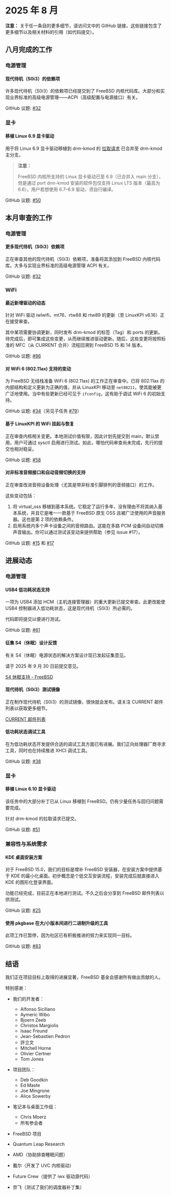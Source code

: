 # 2025 年 8 月

**注意：** 关于任一条目的更多细节，请访问文中的 GitHub 链接，这些链接包含了更多细节以及相关材料的引用（如代码提交）。

## 八月完成的工作

### 电源管理

#### 现代待机（S0i3）的依赖项

许多现代待机（S0i3）的依赖项已经提交到了 FreeBSD 内核代码库。大部分和实现业界标准的高级电源管理——ACPI（高级配置与电源接口）有关。

GitHub 议题: [#32](https://github.com/FreeBSDFoundation/proj-laptop/issues/32)

### 显卡

#### 移植 Linux 6.9 显卡驱动

用于将 Linux 6.9 显卡驱动移植到 drm-kmod 的 [拉取请求](https://github.com/freebsd/drm-kmod/pull/361) 已合并至 drm-kmod 主分支。

>**注意：**
>
>FreeBSD 内核所支持的 Linux 显卡驱动已至 6.9（已合并入 main 分支），但是通过 port drm-kmod 安装的软件包仅支持 Linux LTS 版本（最高为 6.6）。用户若想使用 6.7–6.9 驱动，须自行编译。

GitHub 议题: [#50](https://github.com/FreeBSDFoundation/proj-laptop/issues/50)

## 本月审查的工作

### 电源管理

#### 更多现代待机（S0i3）依赖项

正在审查其他的现代待机（S0i3）依赖项，准备将其添加到 FreeBSD 内核代码库。大多与实现业界标准的高级电源管理 ACPI 有关。

GitHub 议题: [#32](https://github.com/FreeBSDFoundation/proj-laptop/issues/32)

### WiFi

#### 最近新增驱动的动态

针对 WiFi 驱动 iwlwifi、mt76、rtw88 和 rtw89 的更新（至 LinuxKPI v6.16）正在接受审查。

其中某项需要协调更新，同时发布 drm-kmod 的标签（Tag）和 ports 的更新。待完成后，即可集成这些变更，从而继续推进驱动更新。随后，这些变更将按照标准的 MFC（从 CURRENT 合并）流程回溯到 FreeBSD 15 和 14 版本。

GitHub 议题: [#86](https://github.com/FreeBSDFoundation/proj-laptop/issues/86)

#### 对 WiFi 6 (802.11ax) 支持的变动

为 FreeBSD 无线栈准备 WiFi 6 (802.11ax) 的工作正在审查中。已将 802.11ax 的内部结构和定义更新为正确的值，并从 LinuxKPI 移动至 `net80211`，使其能被更广泛地使用。当中有些更新已经可见于 `ifconfig`，这有助于调试 WiFi 6 的初始支持。

GitHub 议题: [#34](https://github.com/FreeBSDFoundation/proj-laptop/issues/34)（另见子任务 [#79](https://github.com/FreeBSDFoundation/proj-laptop/issues/79)）

#### 基于 LinuxKPI 的 WiFi 挂起与恢复

正在审查内核相关变更。本地测试价值有限，因此计划先提交到 main，默认禁用，用户可通过 sysctl 启用进行测试。如此，哪怕代码审查尚未完成，先行的提交也相对稳妥。

GitHub 议题: [#58](https://github.com/FreeBSDFoundation/proj-laptop/issues/58)

#### 对非标准音频接口和自动音频切换的支持

正在审查改进音频设备处理（尤其是带非标准引脚排列的音频接口）的工作。

这些变动包括：

1. 将 virtual_oss 移植到基本系统。它稳定了运行多年，没有理由不将其纳入基本系统，并且它是唯一一款基于 FreeBSD 原生 OSS 且被广泛使用的声音服务器。这也是第 2 项的依赖条件。
2. 启用系统内多个声卡设备之间的音频路由。这能在多路 PCM 设备间自动切换声音输出。你可以通过测试该变动来提供帮助（参见 issue #17）。

GitHub 议题: [#15](https://github.com/FreeBSDFoundation/proj-laptop/issues/15) 和 [#17](https://github.com/FreeBSDFoundation/proj-laptop/issues/17)

## 进展动态

### 电源管理

#### USB4 低功耗状态支持

一项为 USB4 添加 HCM（主机连接管理器）的重大更新已提交审查。此更改能使 USB4 控制器进入低功耗状态，这是现代待机（S0i3）所必需的。

代码即将提交以便进行测试。

GitHub 议题: [#61](https://github.com/FreeBSDFoundation/proj-laptop/issues/61)

#### 征集 S4（休眠）设计反馈

有关 S4（休眠）电源状态的解决方案设计现已发起征集意见。

请于 2025 年 9 月 30 日前提交意见。

[S4 休眠支持 - FreeBSD](https://lists.freebsd.org/archives/freebsd-arch/2025-August/001030.html)

#### 现代待机（S0i3）测试镜像

正在制作现代待机（S0i3）的测试镜像，很快就会发布。请关注 CURRENT 邮件列表以获取更多细节。

[CURRENT 邮件列表](https://lists.freebsd.org/archives/freebsd-current/)

#### 低功耗状态调试工具

在为低功耗状态开发提供合适的调试工具方面已有进展。我们正向处理器厂商寻求工具，同时也在持续推进 XHCI 调试工具。

GitHub 议题: [#38](https://github.com/FreeBSDFoundation/proj-laptop/issues/38)

### 显卡

#### 移植 Linux 6.10 显卡驱动

该任务中的大部分补丁已从 Linux 移植到 FreeBSD。仍有少量任务与回归问题需要完成。

针对 drm-kmod 的拉取请求已提交。

GitHub 议题: [#51](https://github.com/FreeBSDFoundation/proj-laptop/issues/51)

### 兼容性与系统需求

#### KDE 桌面安装方案

对于 FreeBSD 15.0，我们的目标是增补 FreeBSD 安装器，在安装方案中提供基于 KDE 的最小化桌面。初步概念是个低交互安装流程，安装完成后就直接进入 KDE 的图形化登录界面。

功能已经完成，目前正在本地进行测试。不久之后会分享到 FreeBSD 邮件列表以供测试。

GitHub 议题: [#25](https://github.com/FreeBSDFoundation/proj-laptop/issues/25)

#### 使用 pkgbase 在大/小版本间进行二进制升级的工具

此项工作已暂停，因为社区已有积极推进的努力来实现同一目标。

GitHub 议题: [#83](https://github.com/FreeBSDFoundation/proj-laptop/issues/83)

## 结语

我们正在项目目标上取得的进展显著，FreeBSD 基金会感谢所有做出贡献的人。

特别感谢：

* 我们的开发者：

  * Alfonso Siciliano
  * Aymeric Wibo
  * Bjoern Zeeb
  * Christos Margiolis
  * Isaac Freund
  * Jean-Sebastien Pedron
  * 許立文
  * Mitchell Horne
  * Olivier Certner
  * Tom Jones
* 项目团队：
  * Deb Goodkin
  * Ed Maste
  * Joe Mingrone
  * Alice Sowerby
* 笔记本与桌面工作组：
  * Chris Moerz
  * 所有参会者
* FreeBSD 项目
* Quantum Leap Research
* AMD（协助排查睡眠问题）
* 戴尔（开发了 UVC 内核驱动）
* Future Crew（提供了 iwx 驱动源代码）
* 奈飞（测试了我们的调度器补丁集）
